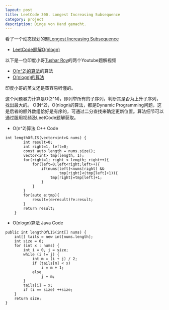 ```yaml
---
layout: post
title: LeetCode 300. Longest Increasing Subsequence
category: project
description: Dinge von Hand gemacht.
---
```

看了一个动态规划的题[Longest Increasing Subsequence](https://leetcode.com/problems/longest-increasing-subsequence/description/)

* [LeetCode题解O(nlogn)](https://leetcode.com/problems/longest-increasing-subsequence/discuss/74824/JavaPython-Binary-search-O(nlogn)-time-with-explanation)

以下是一位印度小哥[Tushar Roy](https://www.youtube.com/channel/UCZLJf_R2sWyUtXSKiKlyvAw)的两个Youtube题解视频

* [O(n^2)的算法](https://www.youtube.com/watch?v=CE2b_-XfVDk)的算法
* [O(nlogn)的算法](https://www.youtube.com/watch?v=S9oUiVYEq7E)

印度小哥的英文还是蛮容易听懂的。

这个问题暴力计算是O(2^N)，即列举所有的子序列，判断其是否为上升子序列，找出最大的。
O(N^2)，O(nlogn)的算法，都是Dynamic Programming问题，这是后者的额外数组恰好是有序的，可通过二分查找来确定更新位置。算法细节可以通过服用视频及LeetCode题解获取。

* O(n^2)算法 C++ Code

```
int lengthOfLIS(vector<int>& nums) {
        int result=0;
        int right=1, left=0;
        const auto length = nums.size();
        vector<int> tmp(length, 1);
        for(right=1; right < length; right++){
            for(left=0;left<right;left++){
                if(nums[left]<nums[right] &&
                        tmp[right]<(tmp[left]+1)){
                    tmp[right]=tmp[left]+1;
                }
            }
        }
        for(auto e:tmp){
            result=(e>result)?e:result;
        }
        return result;
    }
```

* O(nlogn)算法 Java Code

```
public int lengthOfLIS(int[] nums) {
    int[] tails = new int[nums.length];
    int size = 0;
    for (int x : nums) {
        int i = 0, j = size;
        while (i != j) {
            int m = (i + j) / 2;
            if (tails[m] < x)
                i = m + 1;
            else
                j = m;
        }
        tails[i] = x;
        if (i == size) ++size;
    }
    return size;
}
```